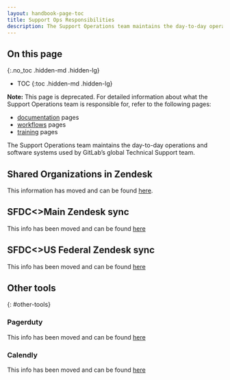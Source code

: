 ```yaml
---
layout: handbook-page-toc
title: Support Ops Responsibilities
description: The Support Operations team maintains the day-to-day operations and software systems used by GitLab’s global Technical Support team.
---
```


## On this page
{:.no_toc .hidden-md .hidden-lg}

- TOC
{:toc .hidden-md .hidden-lg}

**Note:** This page is deprecated. For detailed information about what the Support Operations team is responsible for, refer to the following pages:

* [documentation](documentation/) pages
* [workflows](workflows/) pages
* [training](training/) pages

The Support Operations team maintains the day-to-day operations and software systems used by GitLab’s global Technical Support team.

## Shared Organizations in Zendesk

This information has moved and can be found [here](workflows/shared_organizations.html).

## SFDC<>Main Zendesk sync

This info has been moved and can be found [here](documentation/zendesk_global_sync.html)

## SFDC<>US Federal Zendesk sync

This info has been moved and can be found [here](documentation/zendesk_us_federal_sync.html)

## Other tools
{: #other-tools}

### Pagerduty

This info has been moved and can be found [here](documentation/pagerduty.html)

### Calendly

This info has been moved and can be found [here](training/calendly.html)

